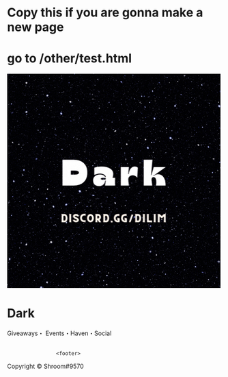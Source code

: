 # Copy this if you are gonna make a new page

# go to /other/test.html 

<!DOCTYPE html>
<html>
<style>
</style>
    <head>
   <link rel="preconnect" href="https://fonts.googleapis.com">
<link rel="preconnect" href="https://fonts.gstatic.com" crossorigin>
<link href="https://fonts.googleapis.com/css2?family=Teko:wght@300&family=Work+Sans:ital,wght@1,300&display=swap" rel="stylesheet">
            <link rel="icon" type="image/x-icon" href="/assets/favicon.ico"> 
               <title>Dark</title>
        <link rel="stylesheet" href="index.css"/>
        </head>
    <body>          
       <img src="/assets/logo.gif" alt="Dark Logo"/>
        <h1>Dark</h1>
        <p>Giveaways・ Events・Haven・Social</p>
  <h2></h2>
                     
                    <footer>
  <p id="c">Copyright &copy; Shroom#9570</p>
</footer> 
 </body>
</html> 
